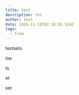 ```yaml
---
title: test
description: tes
author: test
date: 2020-11-18T02:10:55.524Z
tags:
  - from
---
```

testsets

tse

ts

et

set